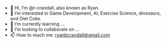 - 👋 Hi, I’m @r-crandall, also known as Ryan.
- 👀 I’m interested in Game Development, AI, Exercise Science, dinosaurs, and Diet Coke.
- 🌱 I’m currently learning ...
- 💞️ I’m looking to collaborate on ...
- 📫 How to reach me: ryanbcrandall@gmail.com

<!---
r-crandall/r-crandall is a ✨ special ✨ repository because its `README.md` (this file) appears on your GitHub profile.
You can click the Preview link to take a look at your changes.
--->
